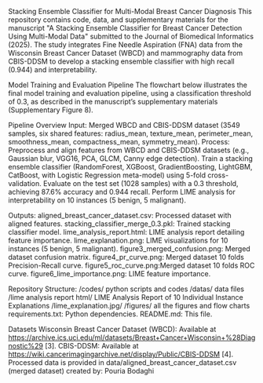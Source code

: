Stacking Ensemble Classifier for Multi-Modal Breast Cancer Diagnosis
This repository contains code, data, and supplementary materials for the manuscript "A Stacking Ensemble Classifier for Breast Cancer Detection Using Multi-Modal Data" submitted to the Journal of Biomedical Informatics (2025). The study integrates Fine Needle Aspiration (FNA) data from the Wisconsin Breast Cancer Dataset (WBCD) and mammography data from CBIS-DDSM to develop a stacking ensemble classifier with high recall (0.944) and interpretability.

Model Training and Evaluation Pipeline
The flowchart below illustrates the final model training and evaluation pipeline, using a classification threshold of 0.3, as described in the manuscript’s supplementary materials (Supplementary Figure 8).

Pipeline Overview
Input: Merged WBCD and CBIS-DDSM dataset (3549 samples, six shared features: radius_mean, texture_mean, perimeter_mean, smoothness_mean, compactness_mean, symmetry_mean).
Process:
Preprocess and align features from WBCD and CBIS-DDSM datasets (e.g., Gaussian blur, VGG16, PCA, GLCM, Canny edge detection).
Train a stacking ensemble classifier (RandomForest, XGBoost, GradientBoosting, LightGBM, CatBoost, with Logistic Regression meta-model) using 5-fold cross-validation.
Evaluate on the test set (1028 samples) with a 0.3 threshold, achieving 87.6% accuracy and 0.944 recall.
Perform LIME analysis for interpretability on 10 instances (5 benign, 5 malignant).

Outputs:
aligned_breast_cancer_dataset.csv: Processed dataset with aligned features.
stacking_classifier_merge_0.3.pkl: Trained stacking classifier model.
lime_analysis_report.html: LIME analysis report detailing feature importance.
lime_explanation.png: LIME visualizations for 10 instances (5 benign, 5 malignant).
figure3_merged_confusion.png: Merged dataset confusion matrix.
figure4_pr_curve.png: Merged dataset 10 folds Precision-Recall curve.
figure5_roc_curve.png:Merged dataset 10 folds ROC curve.
figure6_lime_importance.png: LIME feature importance.

Repository Structure:
/codes/ python scripts and codes 
/datas/ data files 
/lime analysis report html/ LIME Analysis Report of 10 Individual Instance Explanations
/lime_explanation.jpg/
/figures/ all the figures and flow charts 
requirements.txt: Python dependencies.
README.md: This file.

Datasets
Wisconsin Breast Cancer Dataset (WBCD): Available at https://archive.ics.uci.edu/ml/datasets/Breast+Cancer+Wisconsin+%28Diagnostic%29 [3].
CBIS-DDSM: Available at https://wiki.cancerimagingarchive.net/display/Public/CBIS-DDSM [4].
Processed data is provided in data/aligned_breast_cancer_dataset.csv (merged dataset) created by: Pouria Bodaghi

